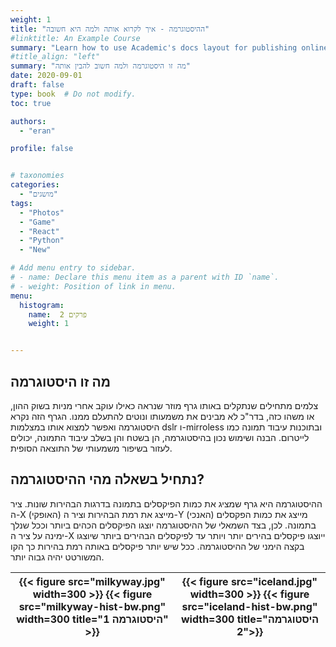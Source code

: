 ```yaml
---
weight: 1
title: "ההיסטוגרמה - איך לקרוא אותה ולמה היא חשובה"
#linktitle: An Example Course
summary: "Learn how to use Academic's docs layout for publishing online courses, software documentation, and tutorials."
#title_align: "left"
summary: "מה זו היסטוגרמה ולמה חשוב להבין אותה"
date: 2020-09-01
draft: false
type: book  # Do not modify.
toc: true

authors: 
  - "eran"

profile: false


# taxonomies
categories: 
  - "מושגים"
tags:
  - "Photos"
  - "Game"
  - "React"
  - "Python"
  - "New"

# Add menu entry to sidebar.
# - name: Declare this menu item as a parent with ID `name`.
# - weight: Position of link in menu.
menu:
  histogram:
    name:  2 פרקים
    weight: 1


---
```


## מה זו היסטוגרמה

צלמים מתחילים שנתקלים באותו גרף מוזר שנראה כאילו עוקב אחרי מניות בשוק ההון, או משהו כזה,  בדר"כ לא מבינים את משמעותו ונוטים להתעלם ממנו. הגרף הזה נקרא היסטוגרמה ואפשר למצוא אותו במצלמות dslr ו-mirroless ובתוכנות עיבוד תמונה כמו לייטרום. הבנה ושימוש נכון בהיסטוגרמה, הן בשטח והן בשלב עיבוד התמונה, יכולים לעזור בשיפור משמעותי של התוצאה הסופית.


## נתחיל בשאלה מהי ההיסטוגרמה?
ההיסטוגרמה היא גרף שמציג את כמות הפיקסלים בתמונה בדרגות הבהירות שונות. ציר ה-X (האופקי) מייצג את רמת הבהירות וציר ה-Y (האנכי) מייצג את כמות הפקסלים בתמונה. לכן, בצד השמאלי של ההיסטוגרמה יוצגו הפיקסלים הכהים ביותר וככל שנלך ימינה על ציר ה-X ייוצגו פיקסלים בהירים יותר ויותר עד לפיקסלים הבהירים ביותר שיוצגו בקצה הימני של ההיסטוגרמה. ככל שיש יותר פיקסלים באותה רמת בהירות כך הקו המשורטט יהיה גבוה יותר.

| {{< figure src="milkyway.jpg" width=300 >}} {{< figure src="milkyway-hist-bw.png" width=300 title="היסטוגרמה 1" >}}	|	{{< figure src="iceland.jpg" width=300 >}} {{< figure src="iceland-hist-bw.png" width=300 title="היסטוגרמה 2">}}	|
|:---------------------------------------------------------------------------------------------------------------------:|:---------------------------------------------------------------------------------------------------------------------:|


